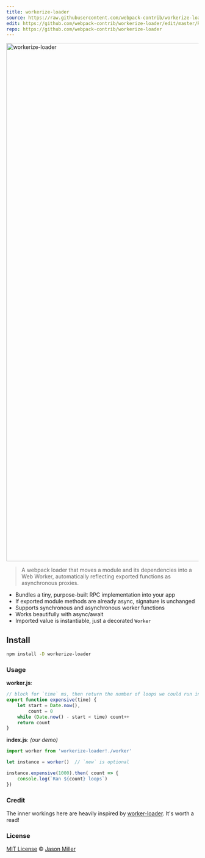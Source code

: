 ```yaml
---
title: workerize-loader
source: https://raw.githubusercontent.com/webpack-contrib/workerize-loader/master/README.md
edit: https://github.com/webpack-contrib/workerize-loader/edit/master/README.md
repo: https://github.com/webpack-contrib/workerize-loader
---
```

<img src="https://i.imgur.com/HZZG8wr.jpg" width="1358" alt="workerize-loader">



> A webpack loader that moves a module and its dependencies into a Web Worker, automatically reflecting exported functions as asynchronous proxies.

- Bundles a tiny, purpose-built RPC implementation into your app
- If exported module methods are already async, signature is unchanged
- Supports synchronous and asynchronous worker functions
- Works beautifully with async/await
- Imported value is instantiable, just a decorated `Worker`


## Install

```sh
npm install -D workerize-loader
```


### Usage

**worker.js**:

```js
// block for `time` ms, then return the number of loops we could run in that time:
export function expensive(time) {
	let start = Date.now(),
		count = 0
	while (Date.now() - start < time) count++
	return count
}
```

**index.js**: _(our demo)_

```js
import worker from 'workerize-loader!./worker'

let instance = worker()  // `new` is optional

instance.expensive(1000).then( count => {
	console.log(`Ran ${count} loops`)
})
```


### Credit

The inner workings here are heavily inspired by [worker-loader](/loaders/worker-loader/). It's worth a read!


### License

[MIT License](https://oss.ninja/mit/developit) © [Jason Miller](https://jasonformat.com/)
